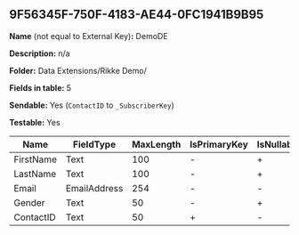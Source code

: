 ## 9F56345F-750F-4183-AE44-0FC1941B9B95

**Name** (not equal to External Key)**:** DemoDE

**Description:** n/a

**Folder:** Data Extensions/Rikke Demo/

**Fields in table:** 5

**Sendable:** Yes (`ContactID` to `_SubscriberKey`)

**Testable:** Yes

| Name | FieldType | MaxLength | IsPrimaryKey | IsNullable | DefaultValue |
| --- | --- | --- | --- | --- | --- |
| FirstName | Text | 100 | - | + |  |
| LastName | Text | 100 | - | + |  |
| Email | EmailAddress | 254 | - | - |  |
| Gender | Text | 50 | - | + |  |
| ContactID | Text | 50 | + | - |  |
